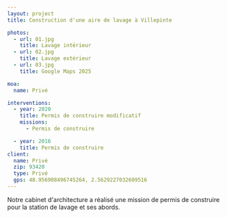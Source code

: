 ```yaml
---
layout: project
title: Construction d'une aire de lavage à Villepinte

photos:
  - url: 01.jpg
    title: Lavage intérieur
  - url: 02.jpg
    title: Lavage extérieur
  - url: 03.jpg
    title: Google Maps 2025

moa:
  name: Privé

interventions:
  - year: 2020
    title: Permis de construire modificatif
    missions:
      - Permis de construire

  - year: 2016
    title: Permis de construire
client:
  name: Privé
  zip: 93420
  type: Privé
  gps: 48.956908496745264, 2.5629227032609516
---
```


Notre cabinet d'architecture a réalisé une mission de permis de construire pour
la station de lavage et ses abords.
